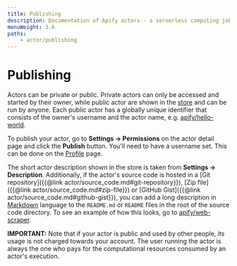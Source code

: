 ```yaml
---
title: Publishing
description: Documentation of Apify actors - a serverless computing jobs that enable execution of long-running web scraping and automation tasks in the cloud.
menuWeight: 3.6
paths:
    - actor/publishing
---
```


# [](#publishing)Publishing

Actors can be private or public. Private actors can only be accessed and started by their owner, while public actor are shown in the [store](https://apify.com/store) and can be run by anyone. Each public actor has a globally unique identifier that consists of the owner's username and the actor name, e.g. [apify/hello-world](https://apify.com/apify/hello-world).

To publish your actor, go to **Settings → Permissions** on the actor detail page and click the **Publish** button. You'll need to have a username set. This can be done on the [Profile](https://my.apify.com/account#/profile) page.

The short actor description shown in the store is taken from **Settings → Description**. Additionally, if the actor's source code is hosted in a [Git repository]({{@link actor/source_code.md#git-repository}}), [Zip file]({{@link actor/source_code.md#zip-file}}) or [GitHub Gist]({{@link actor/source_code.md#github-gist}}), you can add a long description in [Markdown](https://github.com/adam-p/markdown-here/wiki/Markdown-Cheatsheet) language to the `README.md` or `README` files in the root of the source code directory. To see an example of how this looks, go to [apify/web-scraper](https://apify.com/apify/web-scraper).

**IMPORTANT:** Note that if your actor is public and used by other people, its usage is not charged towards your account. The user running the actor is always the one who pays for the computational resources consumed by an actor's execution.

